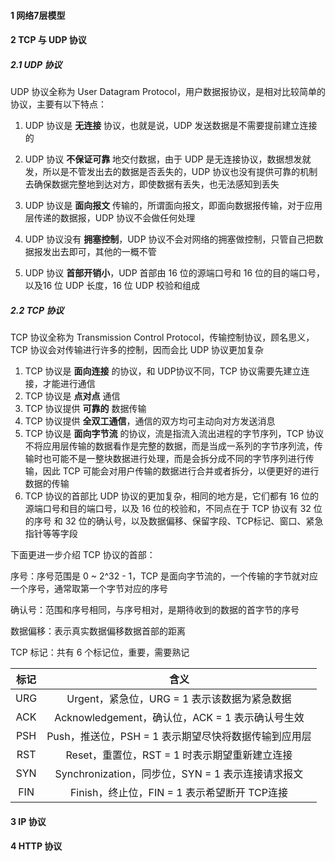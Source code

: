 #### 1 网络7层模型

#### 2 TCP 与 UDP 协议

##### 2.1 UDP 协议

UDP 协议全称为 User Datagram Protocol，用户数据报协议，是相对比较简单的协议，主要有以下特点：

1. UDP 协议是 **无连接** 协议，也就是说，UDP 发送数据是不需要提前建立连接的

2. UDP 协议 **不保证可靠** 地交付数据，由于 UDP 是无连接协议，数据想发就发，所以是不管发出去的数据是否丢失的，UDP 协议也没有提供可靠的机制去确保数据完整地到达对方，即使数据有丢失，也无法感知到丢失
3. UDP 协议是 **面向报文** 传输的，所谓面向报文，即面向数据报传输，对于应用层传递的数据报，UDP 协议不会做任何处理
4. UDP 协议没有 **拥塞控制**，UDP 协议不会对网络的拥塞做控制，只管自己把数据报发出去即可，其他的一概不管
5. UDP 协议 **首部开销小**，UDP 首部由 16 位的源端口号和 16 位的目的端口号，以及16 位 UDP 长度，16 位 UDP 校验和组成

##### 2.2 TCP 协议

TCP 协议全称为 Transmission Control Protocol，传输控制协议，顾名思义，TCP 协议会对传输进行许多的控制，因而会比 UDP 协议更加复杂

1. TCP 协议是 **面向连接** 的协议，和 UDP协议不同，TCP 协议需要先建立连接，才能进行通信
2. TCP 协议是 **点对点** 通信
3. TCP 协议提供 **可靠的** 数据传输
4. TCP 协议提供 **全双工通信**，通信的双方均可主动向对方发送消息
5. TCP 协议是 **面向字节流** 的协议，流是指流入流出进程的字节序列，TCP 协议不将应用层传输的数据看作是完整的数据，而是当成一系列的字节序列流，传输时也可能不是一整块数据进行处理，而是会拆分成不同的字节序列进行传输，因此 TCP 可能会对用户传输的数据进行合并或者拆分，以便更好的进行数据的传输
6. TCP 协议的首部比 UDP 协议的更加复杂，相同的地方是，它们都有 16 位的源端口号和目的端口号，以及 16 位的校验和，不同点在于 TCP 协议有 32 位的序号 和 32 位的确认号，以及数据偏移、保留字段、TCP标记、窗口、紧急指针等等字段

下面更进一步介绍 TCP 协议的首部：

序号：序号范围是 0 ~ 2^32 - 1，TCP 是面向字节流的，一个传输的字节就对应一个序号，通常取第一个字节对应的序号

确认号：范围和序号相同，与序号相对，是期待收到的数据的首字节的序号

数据偏移：表示真实数据偏移数据首部的距离

TCP 标记：共有 6 个标记位，重要，需要熟记

| 标记 |                         含义                         |
| :--: | :--------------------------------------------------: |
| URG  |     Urgent，紧急位，URG = 1 表示该数据为紧急数据     |
| ACK  |   Acknowledgement，确认位，ACK = 1 表示确认号生效    |
| PSH  | Push，推送位，PSH = 1 表示期望尽快将数据传输到应用层 |
| RST  |    Reset，重置位，RST = 1 时表示期望重新建立连接     |
| SYN  |  Synchronization，同步位，SYN = 1 表示连接请求报文   |
| FIN  |     Finish，终止位，FIN = 1 表示希望断开 TCP连接     |



#### 3 IP 协议

#### 4 HTTP 协议